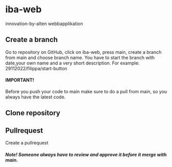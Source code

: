 # iba-web
innovation-by-alten webbapplikation

## Create a branch
Go to repository on GitHub, click on iba-web, press main, create a branch from main and choose branch name. You have to start the branch with date,your own name and a very short description. For example: 29112022/filippa/start-button

#### IMPORTANT!
Before you push your code to main make sure to do a pull from main, so you always have the latest code.

## Clone repository

## Pullrequest
Create a pullrequest

##### Note! Someone always have to review and approve it before it merge with main.
